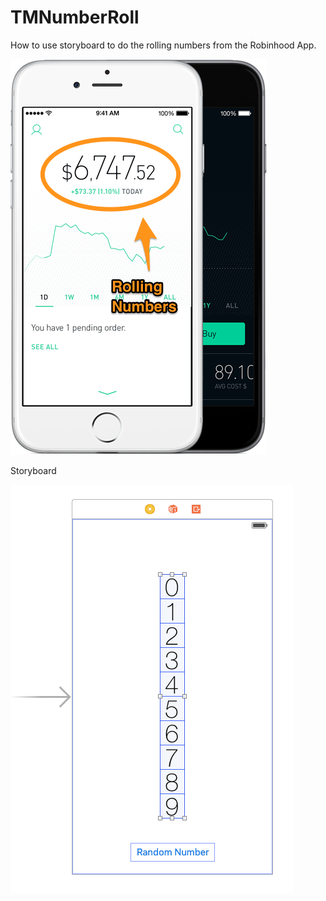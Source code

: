 # TMNumberRoll

How to use storyboard to do the rolling numbers from the Robinhood App.

![alt tag](https://github.com/dstarsboy/TMNumberRoll/blob/master/RobinHoodAppNumberRoll.png?raw=true)

Storyboard

![alt tag](https://github.com/dstarsboy/TMNumberRoll/blob/master/StoryboardNumberRoll.png?raw=true)
